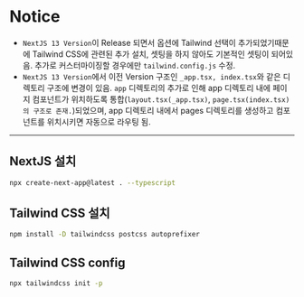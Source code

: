 # Notice
* `NextJS 13 Version`이 Release 되면서 옵션에 Tailwind 선택이 추가되었기때문에 Tailwind CSS에 관련된 추가 설치, 셋팅을 하지 않아도 기본적인 셋팅이 되어있음.
추가로 커스터마이징할 경우에만 `tailwind.config.js` 수정.
* `NextJS 13 Version`에서 이전 Version 구조인 `_app.tsx, index.tsx`와 같은 디렉토리 구조에 변경이 있음. `app` 디렉토리의 추가로 인해 app 디렉토리 내에 페이지 컴포넌트가 위치하도록 통합(`layout.tsx(_app.tsx)`, `page.tsx(index.tsx)의 구조로 존재.`)되었으며, app 디렉토리 내에서 pages 디렉토리를 생성하고 컴포넌트를 위치시키면 자동으로 라우팅 됨. 

---

## NextJS 설치
```bash
npx create-next-app@latest . --typescript
```

## Tailwind CSS 설치
```bash
npm install -D tailwindcss postcss autoprefixer
```

## Tailwind CSS config
```bash
npx tailwindcss init -p
```